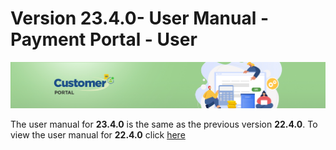 # Version 23.4.0- User Manual - Payment Portal - User

![CustomerPortalHeader](/Customerportal/src/images/customer-portal/front-end-user/CP_banner.jpg)

The user manual for **23.4.0** is the same as the previous version **22.4.0**. 
To view the user manual for **22.4.0** click [here](./usermanual-paymentportal-22.4.0-user.md)
